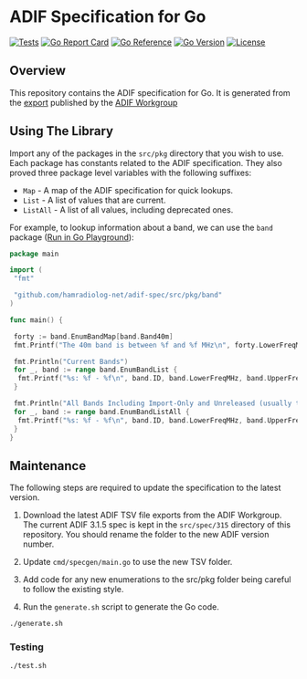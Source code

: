 # ADIF Specification for Go

[![Tests](https://github.com/hamradiolog-net/adif-spec/actions/workflows/test.yml/badge.svg)](https://github.com/hamradiolog-net/adif-spec/actions/workflows/test.yml)
[![Go Report Card](https://goreportcard.com/badge/github.com/hamradiolog-net/adif-spec)](https://goreportcard.com/report/github.com/hamradiolog-net/adif-spec)
[![Go Reference](https://pkg.go.dev/badge/github.com/hamradiolog-net/adif-spec.svg)](https://pkg.go.dev/github.com/hamradiolog-net/adif-spec)
[![Go Version](https://img.shields.io/github/go-mod/go-version/hamradiolog-net/adif-spec)](https://github.com/hamradiolog-net/adif-spec/blob/main/go.mod)
[![License](https://img.shields.io/github/license/hamradiolog-net/adif-spec)](https://github.com/hamradiolog-net/adif-spec/blob/main/LICENSE)

## Overview

This repository contains the ADIF specification for Go.
It is generated from the [export](https://adif.org.uk/315/ADIF_315_resources_2024_11_28.zip) published by the [ADIF Workgroup](https://www.adif.org/)

## Using The Library

Import any of the packages in the `src/pkg` directory that you wish to use.
Each package has constants related to the ADIF specification.
They also proved three package level variables with the following suffixes:

- `Map` - A map of the ADIF specification for quick lookups.
- `List` - A list of values that are current.
- `ListAll` - A list of all values, including deprecated ones.

For example, to lookup information about a band, we can use the `band` package ([Run in Go Playground](https://go.dev/play/p/HJW91fhyvdJ)):

```go
package main

import (
 "fmt"

 "github.com/hamradiolog-net/adif-spec/src/pkg/band"
)

func main() {

 forty := band.EnumBandMap[band.Band40m]
 fmt.Printf("The 40m band is between %f and %f MHz\n", forty.LowerFreqMHz, forty.UpperFreqMHz)

 fmt.Println("Current Bands")
 for _, band := range band.EnumBandList {
  fmt.Printf("%s: %f - %f\n", band.ID, band.LowerFreqMHz, band.UpperFreqMHz)
 }

 fmt.Println("All Bands Including Import-Only and Unreleased (usually this is the same as EnumBandList)")
 for _, band := range band.EnumBandListAll {
  fmt.Printf("%s: %f - %f\n", band.ID, band.LowerFreqMHz, band.UpperFreqMHz)
 }
}

```

## Maintenance

The following steps are required to update the specification to the latest version.

1. Download the latest ADIF TSV file exports from the ADIF Workgroup.  The current ADIF 3.1.5 spec is kept in the `src/spec/315` directory of this repository. You should rename the folder to the new ADIF version number.

2. Update `cmd/specgen/main.go` to use the new TSV folder.

3. Add code for any new enumerations to the src/pkg folder being careful to follow the existing style.

4. Run the `generate.sh` script to generate the Go code.

```sh
./generate.sh
```

### Testing

```sh
./test.sh
```

